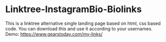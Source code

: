 # Linktree-InstagramBio-Biolinks
This is a linktree alternative single landing page based on html, css based code. You can download this and use it according to your usernames.
Demo: https://www.gearstoday.com/my-links/


